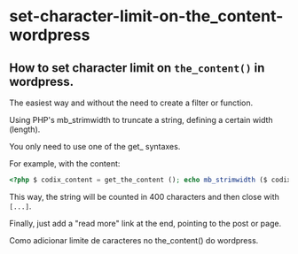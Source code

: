 # set-character-limit-on-the_content-wordpress

## How to set character limit on `the_content()` in wordpress. 

The easiest way and without the need to create a filter or function.

Using PHP's mb_strimwidth to truncate a string, defining a certain width (length).

You only need to use one of the get_ syntaxes.

For example, with the content:

```php
<?php $ codix_content = get_the_content (); echo mb_strimwidth ($ codix_content, 0, 400, '...'); ?>
```

This way, the string will be counted in 400 characters and then close with `[...]`.

Finally, just add a "read more" link at the end, pointing to the post or page.


Como adicionar limite de caracteres no the_content() do wordpress.
